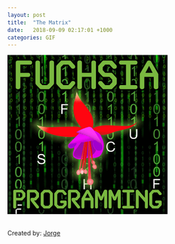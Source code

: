 ```yaml
---
layout: post
title:  "The Matrix"
date:   2018-09-09 02:17:01 +1000
categories: GIF
---
```


![The Matrix](/assets/images/gifs/matrix.gif "The Matrix")

<br>Created by: <a href="https://www.upwork.com/freelancers/~01abf139414e3d1c0d">Jorge</a>